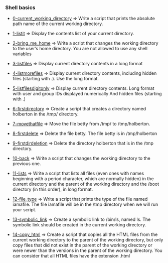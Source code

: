 ### Shell basics

   -  [0-current_working_directory](https://github.com/hebamuh68/Genomic-Data-Science-Specialization) => Write a script that prints the absolute path name of the current working directory.
   -  [1-listit](https://github.com/hebamuh68/alx-system_engineering-devops/blob/main/0x00-shell_basics/1-listit) => Display the contents list of your current directory.
   -  [2-bring_me_home](https://github.com/hebamuh68/alx-system_engineering-devops/blob/main/0x00-shell_basics/2-bring_me_home) => Write a script that changes the working directory to the user’s home directory. You are not allowed to use any shell variables
   -  [3-listfiles](https://github.com/hebamuh68/alx-system_engineering-devops/blob/main/0x00-shell_basics/3-listfiles) => Display current directory contents in a long format
   -  [4-listmorefiles](https://github.com/hebamuh68/alx-system_engineering-devops/blob/main/0x00-shell_basics/4-listmorefiles) => Display current directory contents, including hidden files (starting with .). Use the long format.
   -  [5-listfilesdigitonly](https://github.com/hebamuh68/alx-system_engineering-devops/blob/main/0x00-shell_basics/5-listfilesdigitonly) =>  Display current directory contents. Long format with user and group IDs displayed numerically And hidden files (starting with .)

   -  [6-firstdirectory](https://github.com/hebamuh68/alx-system_engineering-devops/blob/main/0x00-shell_basics/6-firstdirectory) =>  Create a script that creates a directory named holberton in the /tmp/ directory.

   -  [7-movethatfile](https://github.com/hebamuh68/alx-system_engineering-devops/blob/main/0x00-shell_basics/7-movethatfile) => Move the file betty from /tmp/ to /tmp/holberton.
   -  [8-firstdelete](https://github.com/hebamuh68/alx-system_engineering-devops/blob/main/0x00-shell_basics/8-firstdelete) => Delete the file betty. The file betty is in /tmp/holberton
   -  [9-firstdirdeletion](https://github.com/hebamuh68/alx-system_engineering-devops/blob/main/0x00-shell_basics/9-firstdirdeletion) => Delete the directory holberton that is in the /tmp directory.
   -  [10-back]() => Write a script that changes the working directory to the previous one.
   -  [11-lists](https://github.com/hebamuh68/alx-system_engineering-devops/blob/main/0x00-shell_basics/11-lists) => Write a script that lists all files (even ones with names beginning with a period character, which are normally hidden) in the current directory and the parent of the working directory and the /boot directory (in this order), in long format.
   -  [12-file_type](https://github.com/hebamuh68/alx-system_engineering-devops/blob/main/0x00-shell_basics/12-file_type) => Write a script that prints the type of the file named iamafile. The file iamafile will be in the /tmp directory when we will run your script.
   -  [13-symbolic_link](https://github.com/hebamuh68/alx-system_engineering-devops/blob/main/0x00-shell_basics/13-symbolic_link) => Create a symbolic link to /bin/ls, named ls. The symbolic link should be created in the current working directory.
   -  [14-copy_html](https://github.com/hebamuh68/alx-system_engineering-devops/blob/main/0x00-shell_basics/13-symbolic_link) =>  Create a script that copies all the HTML files from the current working directory to the parent of the working directory, but only copy files that did not exist in the parent of the working directory or were newer than the versions in the parent of the working directory. You can consider that all HTML files have the extension .html
